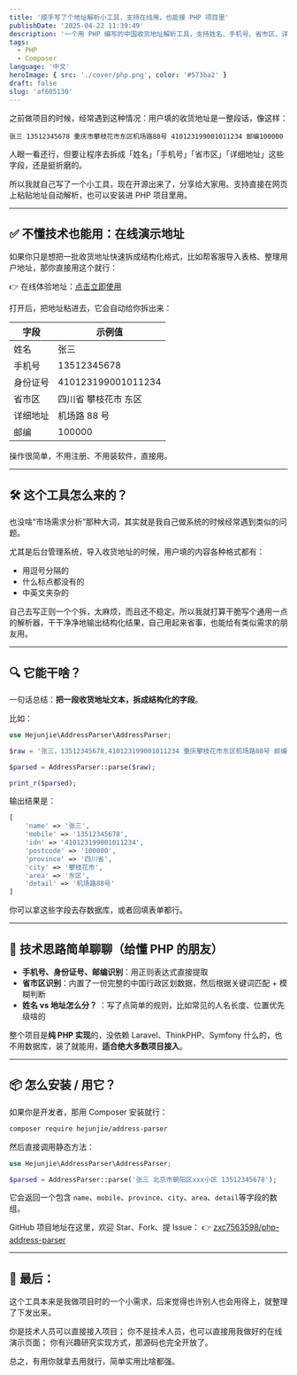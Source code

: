 ```yaml
---
title: '顺手写了个地址解析小工具，支持在线用，也能接 PHP 项目里'
publishDate: '2025-04-22 11:39:49'
description: '一个用 PHP 编写的中国收货地址解析工具，支持姓名、手机号、省市区、详细地址等自动拆分，开箱即用。提供 Composer 包及在线演示，开发者和非技术用户都适用'
tags:
  - PHP
  - Composer
language: '中文'
heroImage: { src: './cover/php.png', color: '#573ba2' }
draft: false
slug: 'af605130'
---
```


之前做项目的时候，经常遇到这种情况：用户填的收货地址是一整段话，像这样：

```
张三 13512345678 重庆市攀枝花市东区机场路88号 410123199001011234 邮编100000
```

人眼一看还行，但要让程序去拆成「姓名」「手机号」「省市区」「详细地址」这些字段，还是挺折磨的。

所以我就自己写了一个小工具，现在开源出来了，分享给大家用。支持直接在网页上粘贴地址自动解析，也可以安装进 PHP 项目里用。

---

## ✅ 不懂技术也能用：在线演示地址

如果你只是想把一批收货地址快速拆成结构化格式，比如帮客服导入表格、整理用户地址，那你直接用这个就行：

👉 在线体验地址：[点击立即使用](https://tools.hejunjie.life/#/external/address-parser)

打开后，把地址粘进去，它会自动给你拆出来：

| 字段     | 示例值               |
| -------- | -------------------- |
| 姓名     | 张三                 |
| 手机号   | 13512345678          |
| 身份证号 | 410123199001011234   |
| 省市区   | 四川省 攀枝花市 东区 |
| 详细地址 | 机场路 88 号         |
| 邮编     | 100000               |

操作很简单，不用注册、不用装软件，直接用。

---

## 🛠 这个工具怎么来的？

也没啥“市场需求分析”那种大词，其实就是我自己做系统的时候经常遇到类似的问题。

尤其是后台管理系统，导入收货地址的时候，用户填的内容各种格式都有：

- 用逗号分隔的
- 什么标点都没有的
- 中英文夹杂的

自己去写正则一个个拆，太麻烦，而且还不稳定。所以我就打算干脆写个通用一点的解析器，干干净净地输出结构化结果，自己用起来省事，也能给有类似需求的朋友用。

---

## 🔍 它能干啥？

一句话总结：**把一段收货地址文本，拆成结构化的字段**。

比如：

```php
use Hejunjie\AddressParser\AddressParser;

$raw = '张三，13512345678,410123199001011234 重庆攀枝花市东区机场路88号 邮编100000';

$parsed = AddressParser::parse($raw);

print_r($parsed);
```

输出结果是：

```php
[
    'name' => '张三',
    'mobile' => '13512345678',
    'idn' => '410123199001011234',
    'postcode' => '100000',
    'province' => '四川省',
    'city' => '攀枝花市',
    'area' => '东区',
    'detail' => '机场路88号'
]
```

你可以拿这些字段去存数据库，或者回填表单都行。

---

## 🧠 技术思路简单聊聊（给懂 PHP 的朋友）

- **手机号、身份证号、邮编识别**：用正则表达式直接提取
- **省市区识别**：内置了一份完整的中国行政区划数据，然后根据关键词匹配 + 模糊判断
- **姓名 vs 地址怎么分？** ：写了点简单的规则，比如常见的人名长度、位置优先级啥的

整个项目是**纯 PHP 实现**的，没依赖 Laravel、ThinkPHP、Symfony 什么的，也不用数据库，装了就能用，**适合绝大多数项目接入**。

---

## 📦 怎么安装 / 用它？

如果你是开发者，那用 Composer 安装就行：

```bash
composer require hejunjie/address-parser
```

然后直接调用静态方法：

```php
use Hejunjie\AddressParser\AddressParser;

$parsed = AddressParser::parse('张三 北京市朝阳区xxx小区 13512345678');
```

它会返回一个包含 `name`​、`mobile`​、`province`​、`city`​、`area`​、`detail`​ 等字段的数组。

GitHub 项目地址在这里，欢迎 Star、Fork、提 Issue： 👉 [zxc7563598/php-address-parser](https://github.com/zxc7563598/php-address-parser)

---

## 🧩 最后：

这个工具本来是我做项目时的一个小需求，后来觉得也许别人也会用得上，就整理了下发出来。

你是技术人员可以直接接入项目； 你不是技术人员，也可以直接用我做好的在线演示页面； 你有兴趣研究实现方式，那源码也完全开放了。

总之，有用你就拿去用就行，简单实用比啥都强。

